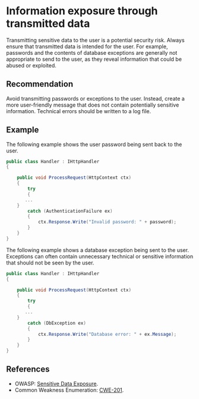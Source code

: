 # Information exposure through transmitted data
Transmitting sensitive data to the user is a potential security risk. Always ensure that transmitted data is intended for the user. For example, passwords and the contents of database exceptions are generally not appropriate to send to the user, as they reveal information that could be abused or exploited.


## Recommendation
Avoid transmitting passwords or exceptions to the user. Instead, create a more user-friendly message that does not contain potentially sensitive information. Technical errors should be written to a log file.


## Example
The following example shows the user password being sent back to the user.


```csharp
public class Handler : IHttpHandler
{

    public void ProcessRequest(HttpContext ctx)
    {
        try
        {
       ...
    }
        catch (AuthenticationFailure ex)
        {
            ctx.Response.Write("Invalid password: " + password);
        }
    }
}

```
The following example shows a database exception being sent to the user. Exceptions can often contain unnecessary technical or sensitive information that should not be seen by the user.


```csharp
public class Handler : IHttpHandler
{

    public void ProcessRequest(HttpContext ctx)
    {
        try
        {
       ...
    }
        catch (DbException ex)
        {
            ctx.Response.Write("Database error: " + ex.Message);
        }
    }
}

```

## References
* OWASP: [Sensitive Data Exposure](https://www.owasp.org/index.php/Top_10_2013-A6-Sensitive_Data_Exposure).
* Common Weakness Enumeration: [CWE-201](https://cwe.mitre.org/data/definitions/201.html).
